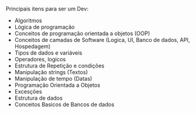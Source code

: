 Principais itens para ser um Dev:

- Algoritmos
- Lógica de programação
- Conceitos de programação orientada a objetos (OOP)
- Conceitos de camadas de Software (Logica, UI, Banco de dados, API, Hospedagem) 
- Tipos de dados e variáveis
- Operadores, logicos
- Estrutura de Repetição e condições
- Manipulação strings (Textos)
- Manipulação de tempo (Datas)
- Programação Orientada a Objetos
- Excesções
- Estrutura de dados
- Conceitos Basicos de Bancos de dados 
